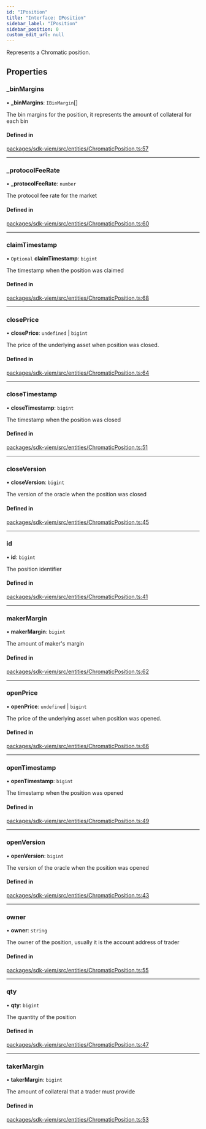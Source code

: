 ```yaml
---
id: "IPosition"
title: "Interface: IPosition"
sidebar_label: "IPosition"
sidebar_position: 0
custom_edit_url: null
---
```


Represents a Chromatic position.

## Properties

### \_binMargins

• **\_binMargins**: `IBinMargin`[]

The bin margins for the position, it represents the amount of collateral for each bin

#### Defined in

[packages/sdk-viem/src/entities/ChromaticPosition.ts:57](https://github.com/chromatic-protocol/sdk/blob/5882a5a/packages/sdk-viem/src/entities/ChromaticPosition.ts#L57)

___

### \_protocolFeeRate

• **\_protocolFeeRate**: `number`

The protocol fee rate for the market

#### Defined in

[packages/sdk-viem/src/entities/ChromaticPosition.ts:60](https://github.com/chromatic-protocol/sdk/blob/5882a5a/packages/sdk-viem/src/entities/ChromaticPosition.ts#L60)

___

### claimTimestamp

• `Optional` **claimTimestamp**: `bigint`

The timestamp when the position was claimed

#### Defined in

[packages/sdk-viem/src/entities/ChromaticPosition.ts:68](https://github.com/chromatic-protocol/sdk/blob/5882a5a/packages/sdk-viem/src/entities/ChromaticPosition.ts#L68)

___

### closePrice

• **closePrice**: `undefined` \| `bigint`

The price of the underlying asset when position was closed.

#### Defined in

[packages/sdk-viem/src/entities/ChromaticPosition.ts:64](https://github.com/chromatic-protocol/sdk/blob/5882a5a/packages/sdk-viem/src/entities/ChromaticPosition.ts#L64)

___

### closeTimestamp

• **closeTimestamp**: `bigint`

The timestamp when the position was closed

#### Defined in

[packages/sdk-viem/src/entities/ChromaticPosition.ts:51](https://github.com/chromatic-protocol/sdk/blob/5882a5a/packages/sdk-viem/src/entities/ChromaticPosition.ts#L51)

___

### closeVersion

• **closeVersion**: `bigint`

The version of the oracle when the position was closed

#### Defined in

[packages/sdk-viem/src/entities/ChromaticPosition.ts:45](https://github.com/chromatic-protocol/sdk/blob/5882a5a/packages/sdk-viem/src/entities/ChromaticPosition.ts#L45)

___

### id

• **id**: `bigint`

The position identifier

#### Defined in

[packages/sdk-viem/src/entities/ChromaticPosition.ts:41](https://github.com/chromatic-protocol/sdk/blob/5882a5a/packages/sdk-viem/src/entities/ChromaticPosition.ts#L41)

___

### makerMargin

• **makerMargin**: `bigint`

The amount of maker's margin

#### Defined in

[packages/sdk-viem/src/entities/ChromaticPosition.ts:62](https://github.com/chromatic-protocol/sdk/blob/5882a5a/packages/sdk-viem/src/entities/ChromaticPosition.ts#L62)

___

### openPrice

• **openPrice**: `undefined` \| `bigint`

The price of the underlying asset when position was opened.

#### Defined in

[packages/sdk-viem/src/entities/ChromaticPosition.ts:66](https://github.com/chromatic-protocol/sdk/blob/5882a5a/packages/sdk-viem/src/entities/ChromaticPosition.ts#L66)

___

### openTimestamp

• **openTimestamp**: `bigint`

The timestamp when the position was opened

#### Defined in

[packages/sdk-viem/src/entities/ChromaticPosition.ts:49](https://github.com/chromatic-protocol/sdk/blob/5882a5a/packages/sdk-viem/src/entities/ChromaticPosition.ts#L49)

___

### openVersion

• **openVersion**: `bigint`

The version of the oracle when the position was opened

#### Defined in

[packages/sdk-viem/src/entities/ChromaticPosition.ts:43](https://github.com/chromatic-protocol/sdk/blob/5882a5a/packages/sdk-viem/src/entities/ChromaticPosition.ts#L43)

___

### owner

• **owner**: `string`

The owner of the position, usually it is the account address of trader

#### Defined in

[packages/sdk-viem/src/entities/ChromaticPosition.ts:55](https://github.com/chromatic-protocol/sdk/blob/5882a5a/packages/sdk-viem/src/entities/ChromaticPosition.ts#L55)

___

### qty

• **qty**: `bigint`

The quantity of the position

#### Defined in

[packages/sdk-viem/src/entities/ChromaticPosition.ts:47](https://github.com/chromatic-protocol/sdk/blob/5882a5a/packages/sdk-viem/src/entities/ChromaticPosition.ts#L47)

___

### takerMargin

• **takerMargin**: `bigint`

The amount of collateral that a trader must provide

#### Defined in

[packages/sdk-viem/src/entities/ChromaticPosition.ts:53](https://github.com/chromatic-protocol/sdk/blob/5882a5a/packages/sdk-viem/src/entities/ChromaticPosition.ts#L53)
